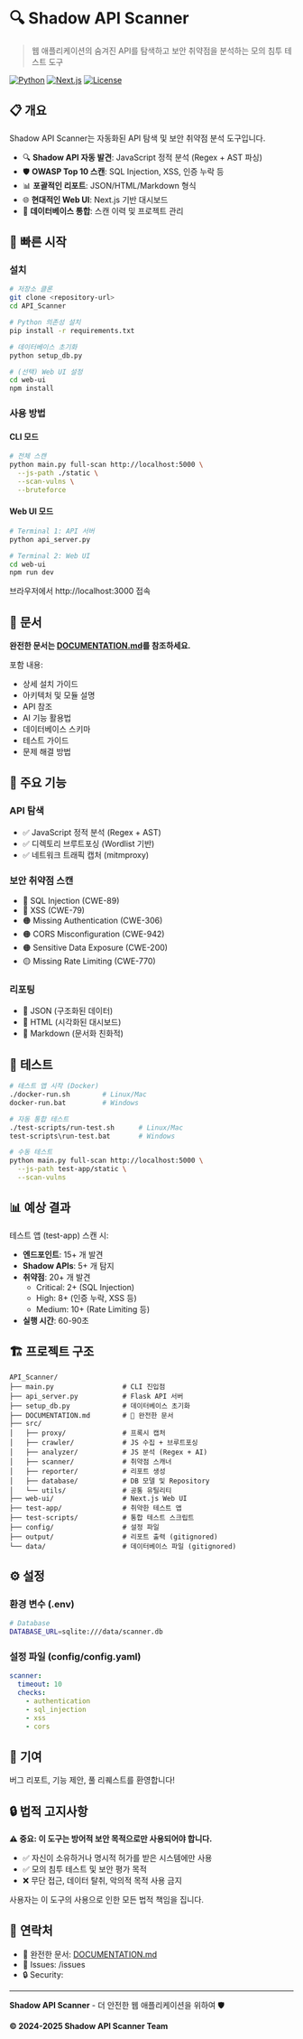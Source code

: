 # 🔍 Shadow API Scanner

> 웹 애플리케이션의 숨겨진 API를 탐색하고 보안 취약점을 분석하는 모의 침투 테스트 도구

[![Python](https://img.shields.io/badge/Python-3.8+-blue.svg)](https://www.python.org/)
[![Next.js](https://img.shields.io/badge/Next.js-14.2-black.svg)](https://nextjs.org/)
[![License](https://img.shields.io/badge/License-Educational-green.svg)](LICENSE)

## 📋 개요

Shadow API Scanner는 자동화된 API 탐색 및 보안 취약점 분석 도구입니다.

- 🔍 **Shadow API 자동 발견**: JavaScript 정적 분석 (Regex + AST 파싱)
- 🛡️ **OWASP Top 10 스캔**: SQL Injection, XSS, 인증 누락 등
- 📊 **포괄적인 리포트**: JSON/HTML/Markdown 형식
- 🌐 **현대적인 Web UI**: Next.js 기반 대시보드
- 💾 **데이터베이스 통합**: 스캔 이력 및 프로젝트 관리

## 🚀 빠른 시작

### 설치

```bash
# 저장소 클론
git clone <repository-url>
cd API_Scanner

# Python 의존성 설치
pip install -r requirements.txt

# 데이터베이스 초기화
python setup_db.py

# (선택) Web UI 설정
cd web-ui
npm install
```

### 사용 방법

#### CLI 모드
```bash
# 전체 스캔
python main.py full-scan http://localhost:5000 \
  --js-path ./static \
  --scan-vulns \
  --bruteforce
```

#### Web UI 모드
```bash
# Terminal 1: API 서버
python api_server.py

# Terminal 2: Web UI
cd web-ui
npm run dev
```

브라우저에서 http://localhost:3000 접속

## 📖 문서

**완전한 문서는 [DOCUMENTATION.md](DOCUMENTATION.md)를 참조하세요.**

포함 내용:
- 상세 설치 가이드
- 아키텍처 및 모듈 설명
- API 참조
- AI 기능 활용법
- 데이터베이스 스키마
- 테스트 가이드
- 문제 해결 방법

## 🎯 주요 기능

### API 탐색
- ✅ JavaScript 정적 분석 (Regex + AST)
- ✅ 디렉토리 브루트포싱 (Wordlist 기반)
- ✅ 네트워크 트래픽 캡처 (mitmproxy)

### 보안 취약점 스캔
- 🔴 SQL Injection (CWE-89)
- 🔴 XSS (CWE-79)
- 🟠 Missing Authentication (CWE-306)
- 🟠 CORS Misconfiguration (CWE-942)
- 🟠 Sensitive Data Exposure (CWE-200)
- 🟡 Missing Rate Limiting (CWE-770)

### 리포팅
- 📄 JSON (구조화된 데이터)
- 📄 HTML (시각화된 대시보드)
- 📄 Markdown (문서화 친화적)

## 🧪 테스트

```bash
# 테스트 앱 시작 (Docker)
./docker-run.sh        # Linux/Mac
docker-run.bat         # Windows

# 자동 통합 테스트
./test-scripts/run-test.sh      # Linux/Mac
test-scripts\run-test.bat       # Windows

# 수동 테스트
python main.py full-scan http://localhost:5000 \
  --js-path test-app/static \
  --scan-vulns
```

## 📊 예상 결과

테스트 앱 (test-app) 스캔 시:
- **엔드포인트**: 15+ 개 발견
- **Shadow APIs**: 5+ 개 탐지
- **취약점**: 20+ 개 발견
  - Critical: 2+ (SQL Injection)
  - High: 8+ (인증 누락, XSS 등)
  - Medium: 10+ (Rate Limiting 등)
- **실행 시간**: 60-90초

## 🏗️ 프로젝트 구조

```
API_Scanner/
├── main.py                 # CLI 진입점
├── api_server.py           # Flask API 서버
├── setup_db.py             # 데이터베이스 초기화
├── DOCUMENTATION.md        # 📖 완전한 문서
├── src/
│   ├── proxy/              # 프록시 캡처
│   ├── crawler/            # JS 수집 + 브루트포싱
│   ├── analyzer/           # JS 분석 (Regex + AI)
│   ├── scanner/            # 취약점 스캐너
│   ├── reporter/           # 리포트 생성
│   ├── database/           # DB 모델 및 Repository
│   └── utils/              # 공통 유틸리티
├── web-ui/                 # Next.js Web UI
├── test-app/               # 취약한 테스트 앱
├── test-scripts/           # 통합 테스트 스크립트
├── config/                 # 설정 파일
├── output/                 # 리포트 출력 (gitignored)
└── data/                   # 데이터베이스 파일 (gitignored)
```

## ⚙️ 설정

### 환경 변수 (.env)
```bash
# Database
DATABASE_URL=sqlite:///data/scanner.db
```

### 설정 파일 (config/config.yaml)
```yaml
scanner:
  timeout: 10
  checks:
    - authentication
    - sql_injection
    - xss
    - cors
```

## 🤝 기여

버그 리포트, 기능 제안, 풀 리퀘스트를 환영합니다!

## 🔒 법적 고지사항

**⚠️ 중요: 이 도구는 방어적 보안 목적으로만 사용되어야 합니다.**

- ✅ 자신이 소유하거나 명시적 허가를 받은 시스템에만 사용
- ✅ 모의 침투 테스트 및 보안 평가 목적
- ❌ 무단 접근, 데이터 탈취, 악의적 목적 사용 금지

사용자는 이 도구의 사용으로 인한 모든 법적 책임을 집니다.

## 📧 연락처

- 📖 완전한 문서: [DOCUMENTATION.md](DOCUMENTATION.md)
- 🐛 Issues: <repository-url>/issues
- 🔒 Security: <security-email>

---

**Shadow API Scanner** - 더 안전한 웹 애플리케이션을 위하여 🛡️

**© 2024-2025 Shadow API Scanner Team**
